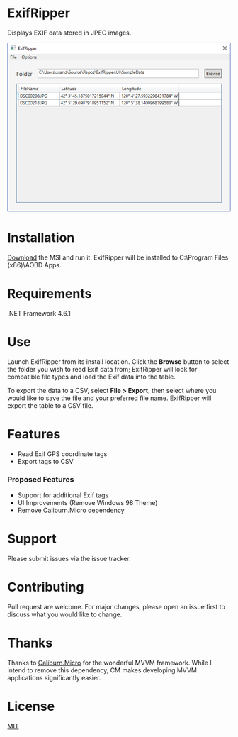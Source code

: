 # ExifRipper
Displays EXIF data stored in JPEG images.

![Exif Ripper UI](/img/Data.PNG "Exif Ripper UI")

# Installation
[Download](https://github.com/huffSamuel/ExifRipper/releases/download/v1.0.0/ExifRipper.Installer.msi) the MSI and run it. ExifRipper will be installed to C:\Program Files (x86)\AOBD Apps\. 

# Requirements
.NET Framework 4.6.1

# Use
Launch ExifRipper from its install location. Click the **Browse** button to select the folder you wish to read Exif data from; ExifRipper will look for compatible file types and load the Exif data into the table.

To export the data to a CSV, select **File > Export**, then select where you would like to save the file and your preferred file name. ExifRipper will export the table to a CSV file.

# Features
* Read Exif GPS coordinate tags
* Export tags to CSV

### Proposed Features
* Support for additional Exif tags
* UI Improvements (Remove Windows 98 Theme)
* Remove Caliburn.Micro dependency

# Support
Please submit issues via the issue tracker.

# Contributing
Pull request are welcome. For major changes, please open an issue first to discuss what you would like to change.

# Thanks
Thanks to [Caliburn.Micro](https://github.com/Caliburn-Micro/Caliburn.Micro) for the wonderful MVVM framework. While I intend to remove this dependency, CM makes developing MVVM applications significantly easier.

# License
[MIT](https://github.com/huffSamuel/ExifRipper/blob/master/LICENSE)
